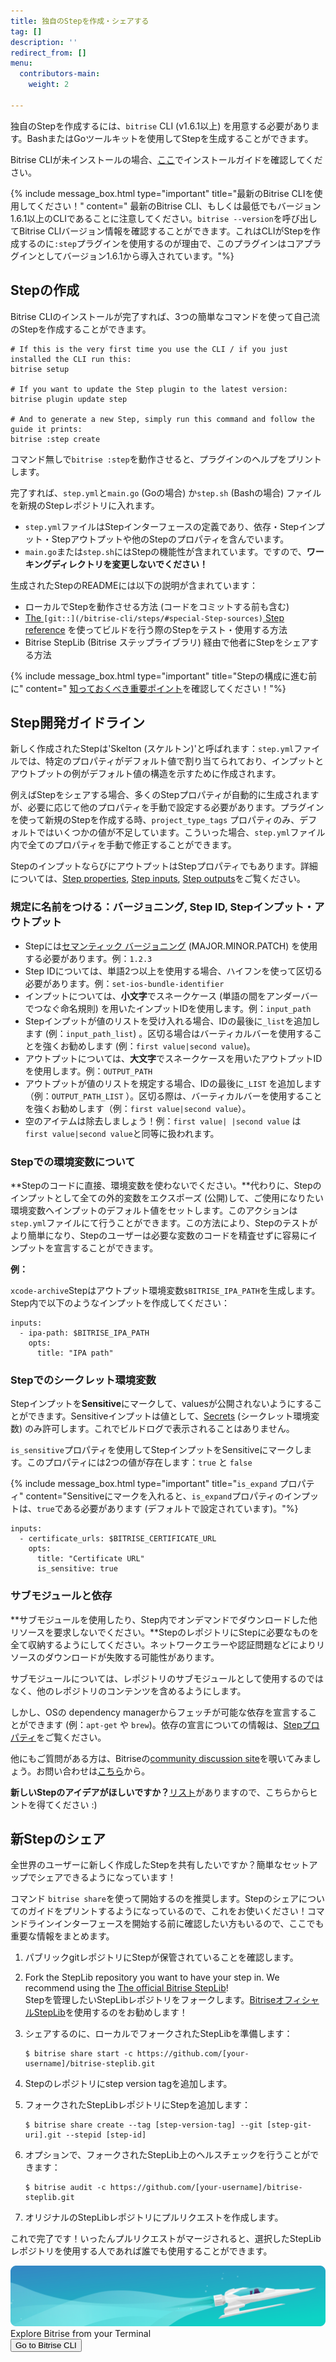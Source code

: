 ```yaml
---
title: 独自のStepを作成・シェアする
tag: []
description: ''
redirect_from: []
menu:
  contributors-main:
    weight: 2

---
```

独自のStepを作成するには、`bitrise` CLI (v1.6.1以上) を用意する必要があります。BashまたはGoツールキットを使用してStepを生成することができます。

Bitrise CLIが未インストールの場合、[ここ](/bitrise-cli/installation/)でインストールガイドを確認してください。

{% include message_box.html type="important" title="最新のBitrise CLIを使用してください！" content=" 最新のBitrise CLI、もしくは最低でもバージョン1.6.1以上のCLIであることに注意してください。`bitrise --version`を呼び出してBitrise CLIバージョン情報を確認することができます。これはCLIがStepを作成するのに`:step`プラグインを使用するのが理由で、このプラグインはコアプラグインとしてバージョン1.6.1から導入されています。"%}

## Stepの作成

Bitrise CLIのインストールが完了すれば、3つの簡単なコマンドを使って自己流のStepを作成することができます。

    # If this is the very first time you use the CLI / if you just installed the CLI run this:
    bitrise setup
    
    # If you want to update the Step plugin to the latest version:
    bitrise plugin update step
    
    # And to generate a new Step, simply run this command and follow the guide it prints:
    bitrise :step create

コマンド無しで`bitrise :step`を動作させると、プラグインのヘルプをプリントします。

完了すれば、`step.yml`と`main.go` (Goの場合) か`step.sh` (Bashの場合) ファイルを新規のStepレポジトリに入れます。

* `step.yml`ファイルはStepインターフェースの定義であり、依存・Stepインプット・Stepアウトプットや他のStepのプロパティを含んでいます。
* `main.go`または`step.sh`にはStepの機能性が含まれています。ですので、**ワーキングディレクトリを変更しないでください！**

生成されたStepのREADMEには以下の説明が含まれています：

* ローカルでStepを動作させる方法 (コードをコミットする前も含む)
* [The ](/bitrise-cli/steps/#special-Step-sources)`[git::](/bitrise-cli/steps/#special-Step-sources)`[ Step reference](/bitrise-cli/steps/#special-Step-sources) を使ってビルドを行う際のStepをテスト・使用する方法
* Bitrise StepLib (Bitrise ステップライブラリ) 経由で他者にStepをシェアする方法

{% include message_box.html type="important" title="Stepの構成に進む前に" content=" [知っておくべき重要ポイント](/bitrise-cli/most-important-concepts/)を確認してください！"%}

## Step開発ガイドライン

新しく作成されたStepは'Skelton (スケルトン)'と呼ばれます：`step.yml`ファイルでは、特定のプロパティがデフォルト値で割り当てられており、インプットとアウトプットの例がデフォルト値の構造を示すために作成されます。

例えばStepをシェアする場合、多くのStepプロパティが自動的に生成されますが、必要に応じて他のプロパティを手動で設定する必要があります。プラグインを使って新規のStepを作成する時、`project_type_tags` プロパティのみ、デフォルトではいくつかの値が不足しています。こういった場合、`step.yml`ファイル内で全てのプロパティを手動で修正することができます。

StepのインプットならびにアウトプットはStepプロパティでもあります。詳細については、[Step properties](/bitrise-cli/step-properties), [Step inputs](/bitrise-cli/step-inputs), [Step outputs](/bitrise-cli/step-outputs)をご覧ください。

### 規定に名前をつける：バージョニング, Step ID, Stepインプット・アウトプット

* Stepには[セマンティック バージョニング](https://semver.org/lang/ja/) (MAJOR.MINOR.PATCH) を使用する必要があります。例：`1.2.3`
* Step IDについては、単語2つ以上を使用する場合、ハイフンを使って区切る必要があります。例：`set-ios-bundle-identifier`
* インプットについては、**小文字**でスネークケース (単語の間をアンダーバーでつなぐ命名規則) を用いたインプットIDを使用します。例：`input_path`
* Stepインプットが値のリストを受け入れる場合、IDの最後に`_list`を追加します (例：`input_path_list`) 。区切る場合はバーティカルバーを使用することを強くお勧めします (例：`first value|second value`)。
* アウトプットについては、**大文字**でスネークケースを用いたアウトプットIDを使用します。例：`OUTPUT_PATH`
* アウトプットが値のリストを規定する場合、IDの最後に`_LIST` を追加します（例：`OUTPUT_PATH_LIST` ）。区切る際は、バーティカルバーを使用することを強くお勧めします（例：`first value|second value`）。
* 空のアイテムは除去しましょう！例：`first value| |second value` は `first value|second value`と同等に扱われます。

### Stepでの環境変数について

\**Stepのコードに直接、環境変数を使わないでください。**代わりに、Stepのインプットとして全ての外的変数をエクスポーズ (公開)して、ご使用になりたい環境変数へインプットのデフォルト値をセットします。このアクションは`step.yml`ファイルにて行うことができます。この方法により、Stepのテストがより簡単になり、Stepのユーザーは必要な変数のコードを精査せずに容易にインプットを宣言することができます。

**例：**

`xcode-archive`Stepはアウトプット環境変数`$BITRISE_IPA_PATH`を生成します。Step内で以下のようなインプットを作成してください：

    inputs:
      - ipa-path: $BITRISE_IPA_PATH
        opts:
          title: "IPA path"

### Stepでのシークレット環境変数

Stepインプットを**Sensitive**にマークして、valuesが公開されないようにすることができます。Sensitiveインプットは値として、[Secrets](/bitrise-cli/secrets/) (シークレット環境変数) のみ許可します。これでビルドログで表示されることはありません。

`is_sensitive`プロパティを使用してStepインプットをSensitiveにマークします。このプロパティには2つの値が存在します：`true` と `false`

{% include message_box.html type="important" title="`is_expand` プロパティ" content="Sensitiveにマークを入れると、`is_expand`プロパティのインプットは、`true`である必要があります (デフォルトで設定されています)。"%}

    inputs:
      - certificate_urls: $BITRISE_CERTIFICATE_URL
        opts:
          title: "Certificate URL"
          is_sensitive: true

### サブモジュールと依存

\**サブモジュールを使用したり、Step内でオンデマンドでダウンロードした他リソースを要求しないでください。**StepのレポジトリにStepに必要なものを全て収納するようにしてください。ネットワークエラーや認証問題などによりリソースのダウンロードが失敗する可能性があります。

サブモジュールについては、レポジトリのサブモジュールとして使用するのではなく、他のレポジトリのコンテンツを含めるようにします。

しかし、OSの dependency managerからフェッチが可能な依存を宣言することができます (例：`apt-get` や `brew`)。依存の宣言についての情報は、[Stepプロパティ](/bitrise-cli/step-properties)をご覧ください。

他にもご質問がある方は、Bitriseの[community discussion site](https://discuss.bitrise.io/)を覗いてみましょう。お問い合わせは[こちら](https://www.bitrise.io/contact)から。

**新しいStepのアイデアがほしいですか？**[リスト](https://discuss.bitrise.io/search?q=tags%3Acontrib-this-feature%20tag%3AStep)がありますので、こちらからヒントを得てください :)

## 新Stepのシェア

全世界のユーザーに新しく作成したStepを共有したいですか？簡単なセットアップでシェアできるようになっています！

コマンド `bitrise share`を使って開始するのを推奨します。Stepのシェアについてのガイドをプリントするようになっているので、これをお使いください！コマンドラインインターフェースを開始する前に確認したい方もいるので、ここでも重要な情報をまとめます。

1. パブリックgitレポジトリにStepが保管されていることを確認します。
2. Fork the StepLib repository you want to have your step in. We recommend using the [The official Bitrise StepLib](https://github.com/bitrise-io/bitrise-steplib)!  
   Stepを管理したいStepLibレポジトリをフォークします。[BitriseオフィシャルStepLib](https://github.com/bitrise-io/bitrise-steplib)を使用するのをお勧めします！
3. シェアするのに、ローカルでフォークされたStepLibを準備します：

       $ bitrise share start -c https://github.com/[your-username]/bitrise-steplib.git
4. Stepのレポジトリにstep version tagを追加します。
5. フォークされたStepLibレポジトリにStepを追加します：

       $ bitrise share create --tag [step-version-tag] --git [step-git-uri].git --stepid [step-id]
6. オプションで、フォークされたStepLib上のヘルスチェックを行うことができます：

       $ bitrise audit -c https://github.com/[your-username]/bitrise-steplib.git
7. オリジナルのStepLibレポジトリにプルリクエストを作成します。

これで完了です！いったんプルリクエストがマージされると、選択したStepLibレポジトリを使用する人であれば誰でも使用することができます。

<div class="banner"> <img src="/assets/images/banner-bg-888x170.png" style="border: none;"> <div class="deploy-text">Explore Bitrise from your Terminal</div> <a target="_blank" href="[https://app.bitrise.io/cli](https://app.bitrise.io/cli "https://app.bitrise.io/cli")"><button class="button">Go to Bitrise CLI</button></a> </div>
